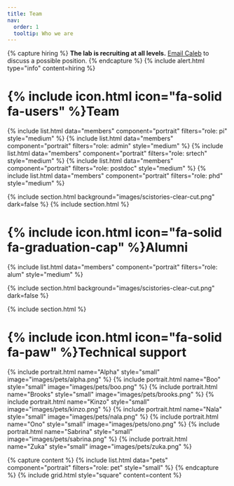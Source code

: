 ```yaml
---
title: Team
nav:
  order: 1
  tooltip: Who we are
---
```


{% capture hiring %} **The lab is recruiting at all levels.** [Email Caleb](mailto:lareauc@mskcc.org) to discuss a possible position. {% endcapture %}
{% include alert.html type="info" content=hiring %}


# {% include icon.html icon="fa-solid fa-users" %}Team


{% include list.html data="members" component="portrait" filters="role: pi" style="medium"   %}
{% include list.html data="members" component="portrait" filters="role: admin"   style="medium"  %}
{% include list.html data="members" component="portrait" filters="role: srtech"   style="medium"  %}
{% include list.html data="members" component="portrait" filters="role: postdoc"   style="medium"  %}
{% include list.html data="members" component="portrait" filters="role: phd"  style="medium"  %}


{% include section.html background="images/scistories-clear-cut.png" dark=false %}
{% include section.html %}


# {% include icon.html icon="fa-solid fa-graduation-cap" %}Alumni

{% include list.html data="members" component="portrait" filters="role: alum" style="medium"  %}

{% include section.html background="images/scistories-clear-cut.png" dark=false %}

{% include section.html %}
# {% include icon.html icon="fa-solid fa-paw" %}Technical support


{% include portrait.html name="Alpha" style="small" image="images/pets/alpha.png" %}
{% include portrait.html name="Boo" style="small" image="images/pets/boo.png" %}
{% include portrait.html name="Brooks" style="small" image="images/pets/brooks.png" %}
{% include portrait.html name="Kinzo" style="small" image="images/pets/kinzo.png" %}
{% include portrait.html name="Nala" style="small" image="images/pets/nala.png" %}
{% include portrait.html name="Ono" style="small" image="images/pets/ono.png" %}
{% include portrait.html name="Sabrina" style="small" image="images/pets/sabrina.png" %}
{% include portrait.html name="Zuka" style="small" image="images/pets/zuka.png" %}

{% capture content %}
{% include list.html data="pets" component="portrait" filters="role: pet" style="small" %}
{% endcapture %}
{% include grid.html style="square" content=content   %}
